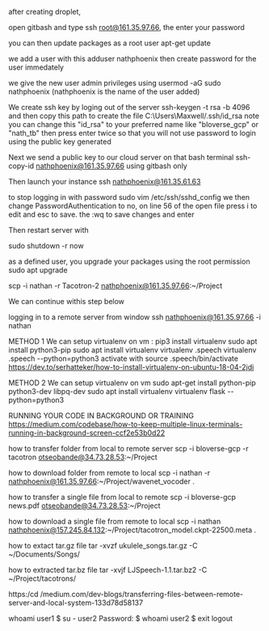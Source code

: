 after creating droplet,

open gitbash and type
ssh root@161.35.97.66, the enter your password

you can then update packages as a root user
apt-get update

we add a user with this
adduser nathphoenix
then create password for the user immedately

we give the new user admin privileges using
usermod -aG sudo nathphoenix  (nathphoenix is the name of the user added)

We create ssh key by loging out of the server
 ssh-keygen -t rsa -b 4096
and then copy this path to create the file
C:\Users\Maxwell/.ssh/id_rsa
note you can change this "id_rsa" to your preferred name like "bloverse_gcp" or "nath_tb"
then press enter twice so that you will not use password to login using the public key generated

Next we send a public key to our cloud server on that bash terminal
ssh-copy-id nathphoenix@161.35.97.66 using gitbash only

Then launch your instance
ssh nathphoenix@161.35.61.63


to stop logging in with password
sudo vim /etc/ssh/sshd_config
we then change PasswordAuthentication to no, on line 56 of the open file
press i to edit and esc to save. the :wq to save changes and enter

Then restart server with

sudo shutdown -r now


as a defined user, you upgrade your packages using the root permission
sudo apt upgrade

scp -i nathan -r Tacotron-2 nathphoenix@161.35.97.66:~/Project


We can continue withis step below

logging in to a remote server from window
ssh nathphoenix@161.35.97.66 -i nathan

METHOD 1
We can setup virtualenv on vm :
pip3 install virtualenv
sudo apt install python3-pip
sudo apt install virtualenv
virtualenv .speech
virtualenv .speech --python=python3
activate with
source .speech/bin/activate
https://dev.to/serhatteker/how-to-install-virtualenv-on-ubuntu-18-04-2jdi

METHOD 2
We can setup virtualenv on vm
sudo apt-get install python-pip python3-dev libpq-dev
sudo apt install virtualenv
virtualenv flask --python=python3


RUNNING YOUR CODE IN BACKGROUND OR TRAINING
https://medium.com/codebase/how-to-keep-multiple-linux-terminals-running-in-background-screen-ccf2e53b0d22

how to transfer folder from local to remote server
scp -i bloverse-gcp -r tacotron otseobande@34.73.28.53:~/Project

how to download folder from remote to local
scp -i nathan -r nathphoenix@161.35.97.66:~/Project/wavenet_vocoder .

how to transfer a single file from local to remote
scp -i bloverse-gcp news.pdf otseobande@34.73.28.53:~/Project

how to download a single file from remote to local
scp -i nathan nathphoenix@157.245.84.132:~/Project/tacotron_model.ckpt-22500.meta .

how to extact tar.gz file
tar -xvzf ukulele_songs.tar.gz -C ~/Documents/Songs/

how to extracted tar.bz file
tar -xvjf LJSpeech-1.1.tar.bz2 -C ~/Project/tacotrons/


https:/cd /medium.com/dev-blogs/transferring-files-between-remote-server-and-local-system-133d78d58137





whoami
user1
$ su - user2
Password:
$ whoami
user2
$ exit
logout